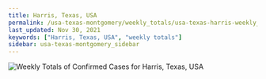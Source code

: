 ```yaml
---
title: Harris, Texas, USA
permalink: /usa-texas-montgomery/weekly_totals/usa-texas-harris-weekly_totals.html
last_updated: Nov 30, 2021
keywords: ["Harris, Texas, USA", "weekly totals"]
sidebar: usa-texas-montgomery_sidebar
---
```


![Weekly Totals of Confirmed Cases for Harris, Texas, USA](/covid_tracker/images/graphs/usa-texas-harris-weekly_totals_graph.png)
